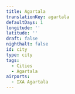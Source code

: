 ```yaml
---
title: Agartala
translationKey: agartala
defaultDays: 1
longitude: ''
latitude: ''
draft: false
nighthalt: false
id: city
type: city
tags:
  - Cities
  - Agartala
airports:
  - IXA Agartala
---
```

